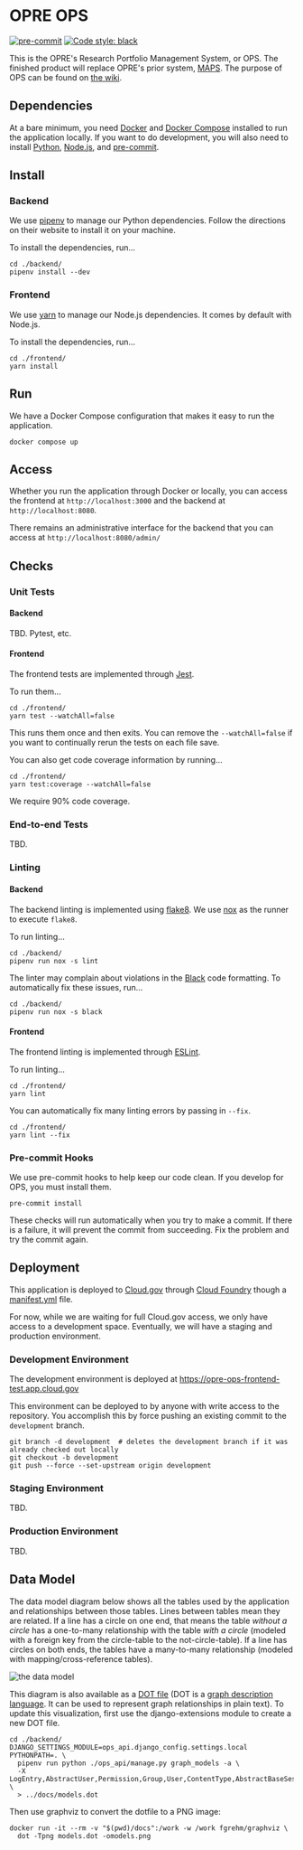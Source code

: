 # OPRE OPS
[![pre-commit](https://img.shields.io/badge/pre--commit-enabled-brightgreen?logo=pre-commit&logoColor=white)](https://github.com/pre-commit/pre-commit)
[![Code style: black](https://img.shields.io/badge/code%20style-black-000000.svg)](https://github.com/psf/black)

This is the OPRE's Research Portfolio Management System, or OPS. The finished product will replace OPRE's prior system,
[MAPS](https://github.com/HHS/MAPS-app). The purpose of OPS can be found on
[the wiki](https://github.com/HHS/OPRE-OPS/wiki).

## Dependencies

At a bare minimum, you need [Docker](https://www.docker.com) and
[Docker Compose](https://docs.docker.com/compose/install/) installed to run the application locally.  If you want to do
development, you will also need to install [Python](https://www.python.org), [Node.js](https://nodejs.org), and
[pre-commit](https://pre-commit.com/#installation).

## Install

### Backend

We use [pipenv](https://pipenv.pypa.io) to manage our Python dependencies.  Follow the directions on their website to
install it on your machine.

To install the dependencies, run...

```shell
cd ./backend/
pipenv install --dev
```

### Frontend

We use [yarn](https://yarnpkg.com) to manage our Node.js dependencies.  It comes by default with Node.js.

To install the dependencies, run...

```shell
cd ./frontend/
yarn install
```

## Run

We have a Docker Compose configuration that makes it easy to run the application.

```shell
docker compose up
```

## Access

Whether you run the application through Docker or locally, you can access the frontend at `http://localhost:3000` and
the backend at `http://localhost:8080`.

There remains an administrative interface for the backend that you can access at `http://localhost:8080/admin/`

## Checks

### Unit Tests

#### Backend

TBD.  Pytest, etc.

#### Frontend

The frontend tests are implemented through [Jest](https://jestjs.io).

To run them...

```shell
cd ./frontend/
yarn test --watchAll=false
```

This runs them once and then exits.  You can remove the `--watchAll=false` if you want to continually rerun the tests
on each file save.

You can also get code coverage information by running...

```shell
cd ./frontend/
yarn test:coverage --watchAll=false
```

We require 90% code coverage.

### End-to-end Tests

TBD.

### Linting

#### Backend

The backend linting is implemented using [flake8](https://flake8.pycqa.org).  We use [nox](https://nox.thea.codes) as
the runner to execute `flake8`.

To run linting...

```shell
cd ./backend/
pipenv run nox -s lint
```

The linter may complain about violations in the [Black](https://black.readthedocs.io) code formatting.  To automatically
fix these issues, run...

```shell
cd ./backend/
pipenv run nox -s black
```

#### Frontend

The frontend linting is implemented through [ESLint](https://eslint.org).

To run linting...

```shell
cd ./frontend/
yarn lint
```

You can automatically fix many linting errors by passing in `--fix`.

```shell
cd ./frontend/
yarn lint --fix
```

### Pre-commit Hooks

We use pre-commit hooks to help keep our code clean.  If you develop for OPS, you must install them.

```shell
pre-commit install
```

These checks will run automatically when you try to make a commit.  If there is a failure, it will prevent the commit
from succeeding.  Fix the problem and try the commit again.

## Deployment

This application is deployed to [Cloud.gov](https://cloud.gov) through [Cloud Foundry](https://www.cloudfoundry.org)
though a [manifest.yml](manifest.yml) file.

For now, while we are waiting for full Cloud.gov access, we only have access to a development space.  Eventually, we
will have a staging and production environment.

### Development Environment

The development environment is deployed at https://opre-ops-frontend-test.app.cloud.gov

This environment can be deployed to by anyone with write access to the repository.  You accomplish this by force pushing
an existing commit to the `development` branch.

```shell
git branch -d development  # deletes the development branch if it was already checked out locally
git checkout -b development
git push --force --set-upstream origin development
```

### Staging Environment

TBD.

### Production Environment

TBD.

## Data Model

The data model diagram below shows all the tables used by the application and  relationships between those tables.
Lines between tables mean they are related.  If a line has a circle on one end, that means the table _without a circle_
has a one-to-many relationship with the table _with a circle_ (modeled with a foreign key from the circle-table to the
not-circle-table).  If a line has circles on both ends, the tables have a many-to-many relationship (modeled with
mapping/cross-reference tables).

![the data model](docs/models.png)

This diagram is also available as a [DOT file](docs/models.dot) (DOT is a
[graph description language](https://en.wikipedia.org/wiki/DOT_(graph_description_language)).  It can be used to
represent graph relationships in plain text).  To update this visualization, first use the django-extensions module to
create a new DOT file.

```shell
cd ./backend/
DJANGO_SETTINGS_MODULE=ops_api.django_config.settings.local PYTHONPATH=. \
  pipenv run python ./ops_api/manage.py graph_models -a \
  -X LogEntry,AbstractUser,Permission,Group,User,ContentType,AbstractBaseSession,Session \
  > ../docs/models.dot
```

Then use graphviz to convert the dotfile to a PNG image:

```shell
docker run -it --rm -v "$(pwd)/docs":/work -w /work fgrehm/graphviz \
  dot -Tpng models.dot -omodels.png
```
